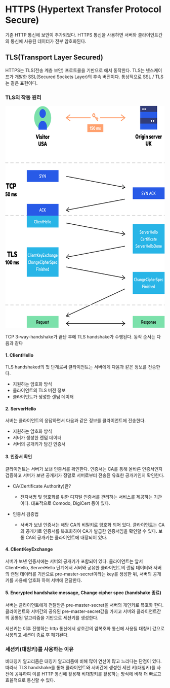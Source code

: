# HTTPS (Hypertext Transfer Protocol Secure)

기존 HTTP 통신에 보안이 추가되었다. HTTPS 통신을 사용하면 서버와 클라이언트간의 통신에 사용된 데이터가 전부 암호화된다. 

## TLS(Transport Layer Secured)
HTTPS는 TLS(전송 계층 보안) 프로토콜을 기반으로 에서 동작한다. TLS는 넷스케이프가 개발한 SSL(Secured Sockets Layer)의 후속 버전이다. 통상적으로 SSL / TLS는 같은 표현이다. 

### TLS의 작동 원리
<img src="./img/tls.png" width="600" height="700"/>

TCP 3-way-handshake가 끝난 후에 TLS handshake가 수행된다. 동작 순서는 다음과 같다

#### 1. ClientHello
TLS handshaked의 첫 단계로써 클라이언트는 서버에게 다음과 같은 정보를 전송한다.
- 지원하는 암호화 방식
- 클라이언트의 TLS 버전 정보
- 클라이언트가 생성한 랜덤 데이터

#### 2. ServerHello
서버는 클라이언트의 응답하면서 다음과 같은 정보를 클라이언트에 전송한다.
- 지원하는 암호화 방식
- 서버가 생성한 랜덤 데이터
- 서버의 공개키가 담긴 인증서

#### 3. 인증서 확인
클라이언트는 서버가 보낸 인증서를 확인한다. 인증서는 CA를 통해 올바른 인증서인지 검증하고 서버가 보낸 공개키가 정말로 서버로부터 전송된 유효한 공개키인지 확인한다. 

- CA(Certificate Authority)란?
    - 전자서명 및 암호화를 위한 디지털 인증서를 관리하는 서비스를 제공하는 기관이다. 대표적으로 Comodo, DigiCert 등이 있다.

- 인증서 검증법
    - 서버가 보낸 인증서는 해당 CA의 비밀키로 암호화 되어 있다. 클라이언트는 CA의 공개키로 인증서를 복호화하여 CA가 발급한 인증서임을 확인할 수 있다. 보통 CA의 공개키는 클라이언트에 내장되어 있다. 

#### 4. ClientKeyExchange
서버가 보낸 인증서에는 서버의 공개키가 포함되어 있다. 클라이언트는 앞서 ClientHello, ServerHello 단계에서 서버와 공유한 클라이언트의 랜덤 데이터와 서버의 랜덤 데이터를 기반으로 pre-master-secret이라는 key를 생성한 뒤, 서버의 공개키를 사용해 암호화 하여 서버에 전달한다. 

#### 5. Encrypted handshake message, Change cipher spec (handshake 종료)
서버는 클라이언트에게 전달받은 pre-master-secret을 서버의 개인키로 복호화 한다. 클라이언트와 서버간의 공유된 pre-master-secret값을 가지고 서버와 클라이언트간의 공통된 알고리즘을 기반으로 세션키를 생성한다. 

세션키는 이후 진행하는 http 통신에서 상호간의 암복호화 통신에 사용될 대칭키 값으로 사용되고 세션이 종료 후 폐기된다.

### 세션키(대칭키)를 사용하는 이유
비대칭키 알고리즘은 대칭키 알고리즘에 비해 많이 연산이 많고 느리다는 단점이 있다. 따라서 TLS handshake를 통해 클라이언트와 서버간에 생성한 세션 키(대칭키)를 사전에 공유하여 이를 HTTP 통신에 활용해 비대칭키를 활용하는 방식에 비해 더 빠르고 효율적으로 통신할 수 있다.